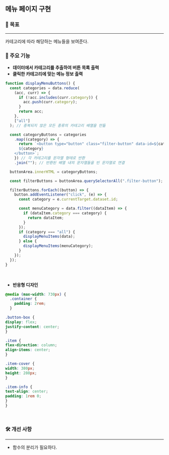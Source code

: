 ## 메뉴 페이지 구현

### 🎯 목표

---

카테고리에 따라 해당하는 메뉴들을 보여준다.
<br>

### 📌 주요 기능

- <b>데이터에서 카테고리를 추출하여 버튼 목록 출력</b>
- <b>클릭한 카테고리에 맞는 메뉴 정보 출력</b>

```JavaScript
function displayMenuButtons() {
  const categories = data.reduce(
    (acc, curr) => {
      if (!acc.includes(curr.category)) {
        acc.push(curr.category);
      }
      return acc;
    },
    ["all"]
  ); // 중복되지 않은 모든 종류의 카테고리 배열을 만듦

  const categoryButtons = categories
    .map((category) => {
      return `<button type="button" class="filter-button" data-id=${category}>
      ${category}
    </button>`;
    }) // 각 카테고리를 문자열 형태로 반환
    .join(""); // 반환된 배열 내의 문자열들을 빈 문자열로 연결

  buttonArea.innerHTML = categoryButtons;

  const filterButtons = buttonArea.querySelectorAll(".filter-button");

  filterButtons.forEach((button) => {
    button.addEventListener("click", (e) => {
      const category = e.currentTarget.dataset.id;

      const menuCategory = data.filter((dataItem) => {
        if (dataItem.category === category) {
          return dataItem;
        }
      });
      if (category === "all") {
        displayMenuItems(data);
      } else {
        displayMenuItems(menuCategory);
      }
    });
  });
}
```

<br>

- <b>반응형 디자인</b>

```CSS
@media (max-width: 730px) {
  .container {
    padding: 2rem;
  }

.button-box {
display: flex;
justify-content: center;
}

.item {
flex-direction: column;
align-items: center;
}

.item-cover {
width: 380px;
height: 280px;
}

.item-info {
text-align: center;
padding: 1rem 0;
}
}

```

<br>

### 🛠️ 개선 사항

---

- 함수의 분리가 필요하다.
